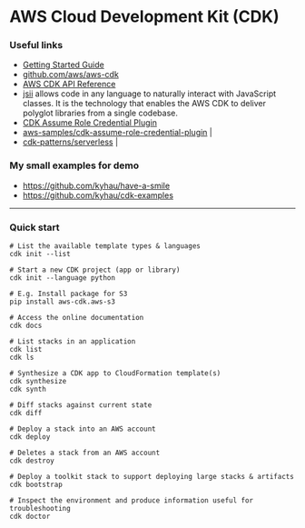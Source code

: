 # AWS Cloud Development Kit (CDK)

### Useful links

- [Getting Started Guide](https://docs.aws.amazon.com/cdk/latest/guide/getting_started.html)
- [github.com/aws/aws-cdk](https://github.com/aws/aws-cdk)
- [AWS CDK API Reference](https://docs.aws.amazon.com/cdk/api/latest/docs/aws-construct-library.html)
- [jsii](https://github.com/aws/jsii) allows code in any language to naturally interact with JavaScript classes.
  It is the technology that enables the AWS CDK to deliver polyglot libraries from a single codebase.
- [CDK Assume Role Credential Plugin](https://aws.amazon.com/blogs/devops/cdk-credential-plugin/)
- [aws-samples/cdk-assume-role-credential-plugin](https://github.com/aws-samples/cdk-assume-role-credential-plugin) |
- [cdk-patterns/serverless](https://github.com/cdk-patterns/serverless) |


### My small examples for demo

- https://github.com/kyhau/have-a-smile
- https://github.com/kyhau/cdk-examples


---
### Quick start
```
# List the available template types & languages
cdk init --list

# Start a new CDK project (app or library)
cdk init --language python

# E.g. Install package for S3
pip install aws-cdk.aws-s3

# Access the online documentation
cdk docs

# List stacks in an application
cdk list
cdk ls

# Synthesize a CDK app to CloudFormation template(s)
cdk synthesize
cdk synth

# Diff stacks against current state
cdk diff

# Deploy a stack into an AWS account
cdk deploy

# Deletes a stack from an AWS account
cdk destroy

# Deploy a toolkit stack to support deploying large stacks & artifacts
cdk bootstrap

# Inspect the environment and produce information useful for troubleshooting
cdk doctor
```